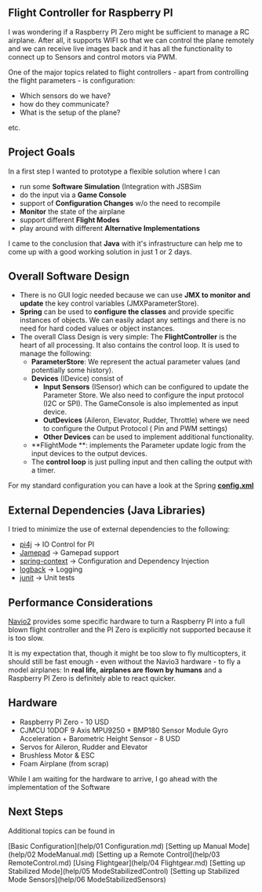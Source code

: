 ## Flight Controller for Raspberry PI

I was wondering if a Raspberry PI Zero might be sufficient to manage a RC airplane. After all, it supports
WIFI so that we can control the plane remotely and we can receive live images back and it has all the functionality
to connect up to Sensors and control motors via PWM.

One of the major topics related to flight controllers - apart from controlling the flight parameters - is configuration: 

- Which sensors do we have?
- how do they communicate? 
- What is the setup of the plane?

etc. 


## Project Goals

In a first step I wanted to prototype a flexible solution where I can 
- run some **Software Simulation** (Integration with JSBSim
- do the input via a **Game Console**
- support of **Configuration Changes** w/o the need to recompile
- **Monitor** the state of the airplane 
- support different **Flight Modes** 
- play around with different **Alternative Implementations** 

I came to the conclusion that **Java** with it's infrastructure can help me to come up with a good
working solution in just 1 or 2 days.

## Overall Software Design 

- There is no GUI logic needed because we can use **JMX to monitor and update** the key control variables (JMXParameterStore). 
- **Spring** can be used to **configure the classes** and provide specific instances of objects. We can easily 
  adapt any settings and there is no need for hard coded values or object instances.
- The overall Class Design is very simple: The **FlightController** is the heart of all processing. It also
  contains the control loop. It is used to manage the following:
  - **ParameterStore**: We represent the actual parameter values (and potentially some history). 
  - **Devices** (IDevice) consist of 
  	- **Input Sensors** (ISensor) which can be configured to update the Parameter Store. We also need to configure
  	  the input protocol (I2C or SPI). The GameConsole is also implemented as input device.
  	- **OutDevices** (Aileron, Elevator, Rudder, Throttle) where we need to configure the Output Protocol (
  	  Pin and PWM settings)
  	- **Other Devices** can be used to implement additional functionality. 
  - **FlightMode **: implements the Parameter update logic from the input devices to the output devices.
  - The **control loop** is just pulling input and then calling the output with a timer.

For my standard configuration you can have a look at the Spring  **[config.xml](src/main/resources/config.xml)**

## External Dependencies (Java Libraries)

I tried to minimize the use of external dependencies to the following:

- [pi4j](https://pi4j.com/1.2/index.html) -> IO Control for PI  
- [Jamepad](https://github.com/williamahartman/Jamepad) -> Gamepad support 
- [spring-context](https://docs.spring.io/spring-framework/docs/current/spring-framework-reference/core.html) -> Configuration and Dependency Injection
- [logback](http://logback.qos.ch/) -> Logging
- [junit](https://junit.org/junit4/) -> Unit tests


## Performance Considerations

[Navio2](https://emlid.com/navio/) provides some specific hardware to turn a Raspberry PI into a full blown
flight controller and the PI Zero is explicitly not supported because it is too slow.  

It is my expectation that, though it might be too slow to fly multicopters, it should still be fast enough - even without 
the Navio3 hardware - to fly a model airplanes: In **real life, airplanes are flown by humans** and a Raspberry
PI Zero is definitely able to react quicker.

## Hardware  

- Raspberry PI Zero - 10 USD
- CJMCU 10DOF 9 Axis MPU9250 + BMP180 Sensor Module Gyro Acceleration + Barometric Height Sensor - 8 USD
- Servos for Aileron, Rudder and Elevator
- Brushless Motor & ESC
- Foam Airplane (from scrap)


While I am waiting for the hardware to arrive, I go ahead with the implementation of the Software

## Next Steps  

Additional topics can be found in 

[Basic Configuration](help/01 Configuration.md)
[Setting up Manual Mode](help/02 ModeManual.md)
[Setting up a Remote Control](help/03 RemoteControl.md)
[Using Flightgear](help/04 Flightgear.md)
[Setting up Stabilized Mode](help/05 ModeStabilizedControl)
[Setting up Stabilized Mode Sensors](help/06 ModeStabilizedSensors)

